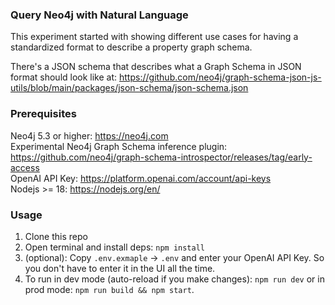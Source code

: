 ### Query Neo4j with Natural Language

This experiment started with showing different use cases for
having a standardized format to describe a property graph schema.

There's a JSON schema that describes what a Graph Schema in JSON format
should look like at: https://github.com/neo4j/graph-schema-json-js-utils/blob/main/packages/json-schema/json-schema.json

### Prerequisites

Neo4j 5.3 or higher: https://neo4j.com  
Experimental Neo4j Graph Schema inference plugin: https://github.com/neo4j/graph-schema-introspector/releases/tag/early-access  
OpenAI API Key: https://platform.openai.com/account/api-keys  
Nodejs >= 18: https://nodejs.org/en/

### Usage

1. Clone this repo
2. Open terminal and install deps: `npm install`
3. (optional): Copy `.env.exmaple` -> `.env` and enter your OpenAI API Key. So you don't have to enter it in the UI all the time.
4. To run in dev mode (auto-reload if you make changes): `npm run dev` or in prod mode: `npm run build && npm start`.
